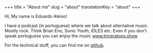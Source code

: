 +++
title = "About me"
slug = "about"
translationKey = "about"
+++

Hi, My name is Eduardo Aleixo!

I have a podcast (in portuguese) where we talk about alternative music. Mostly rock. Think Brian Eno, Sonic Youth, IDLES etc. Even if you don't speak portuguese you can enjoy the music www.triceratops.show

For the technical stuff, you can find me on [github](https://github.com/eh-am).
